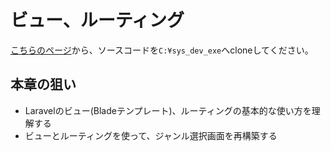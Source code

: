 # ビュー、ルーティング

[こちらのページ](https://classroom.github.com/a/jaddWvtr)から、ソースコードを`C:¥sys_dev_exe`へcloneしてください。

## 本章の狙い

- Laravelのビュー(Bladeテンプレート)、ルーティングの基本的な使い方を理解する
- ビューとルーティングを使って、ジャンル選択画面を再構築する
